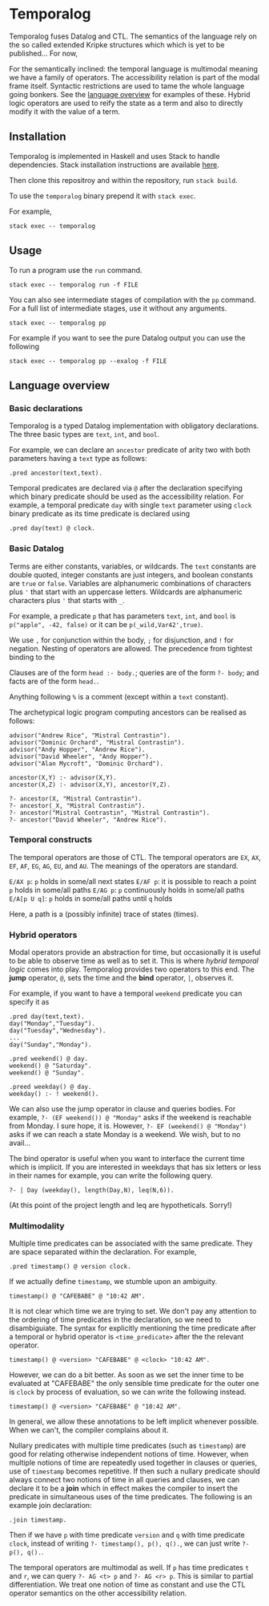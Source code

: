 # Temporalog

Temporalog fuses Datalog and CTL. The semantics of the language rely on the so
called extended Kripke structures which which is yet to be published... For now,

For the semantically inclined: the temporal language is multimodal meaning we
have a family of operators. The accessibility relation is part of the modal
frame itself. Syntactic restrictions are used to tame the whole language going
bonkers. See the [language overview](#language-overview) for examples of these.
Hybrid logic operators are used to reify the state as a term and also to
directly modify it with the value of a term.

## Installation

Temporalog is implemented in Haskell and uses Stack to handle dependencies.
Stack installation instructions are available
[here](https://docs.haskellstack.org/en/stable/README/).

Then clone this repositroy and within the repository, run `stack build`.

To use the `temporalog` binary prepend it with `stack exec`.

For example,

`stack exec -- temporalog`

## Usage

To run a program use the `run` command.

```
stack exec -- temporalog run -f FILE
```

You can also see intermediate stages of compilation with the `pp` command. For a
full list of intermediate stages, use it without any arguments.

```
stack exec -- temporalog pp

```

For example if you want to see the pure Datalog output you can use the following

```
stack exec -- temporalog pp --exalog -f FILE
```

## Language overview

### Basic declarations

Temporalog is a typed Datalog implementation with obligatory declarations. The
three basic types are `text`, `int`, and `bool`.

For example, we can declare an `ancestor` predicate of arity two with both
parameters having a `text` type as follows:

```
.pred ancestor(text,text).
```

Temporal predicates are declared via `@` after the declaration specifying which
binary predicate should be used as the accessibility relation. For example, a
temporal predicate `day` with single `text` parameter using `clock` binary
predicate as its time predicate is declared using

```
.pred day(text) @ clock.
```

### Basic Datalog

Terms are either constants, variables, or wildcards. The `text` constants are
double quoted, integer constants are just integers, and boolean constants are
`true` or `false`. Variables are alphanumeric combinations of characters plus
`'` that start with an uppercase letters. Wildcards are alphanumeric characters
plus `'` that starts with `_`.

For example, a predicate `p` that has parameters `text`, `int`, and `bool` is
`p("apple", -42, false)` or it can be `p(_wild,Var42',true)`.

We use `,` for conjunction within the body, `;` for disjunction, and `!` for
negation. Nesting of operators are allowed. The precedence from tightest binding
to the

Clauses are of the form `head :- body.`; queries are of the form `?- body`; and
facts are of the form `head.`.

Anything following `%` is a comment (except within a `text` constant).

The archetypical logic program computing ancestors can be realised as follows:

```
advisor("Andrew Rice", "Mistral Contrastin").
advisor("Dominic Orchard", "Mistral Contrastin").
advisor("Andy Hopper", "Andrew Rice").
advisor("David Wheeler", "Andy Hopper").
advisor("Alan Mycroft", "Dominic Orchard").

ancestor(X,Y) :- advisor(X,Y).
ancestor(X,Z) :- advisor(X,Y), ancestor(Y,Z).

?- ancestor(X, "Mistral Contrastin").
?- ancestor(_X, "Mistral Contrastin").
?- ancestor("Mistral Contrastin", "Mistral Contrastin").
?- ancestor("David Wheeler", "Andrew Rice").
```

### Temporal constructs

The temporal operators are those of CTL. The temporal operators are `EX`, `AX`,
`EF`, `AF`, `EG`, `AG`, `EU`, and `AU`. The meanings of the operators are
standard.

`E/AX p`: `p` holds in some/all next states
`E/AF p`: it is possible to reach a point `p` holds in some/all paths
`E/AG p`: `p` continuously holds in some/all paths
`E/A[p U q]`: `p` holds in some/all paths until `q` holds

Here, a path is a (possibly infinite) trace of states (times).

### Hybrid operators

Modal operators provide an abstraction for time, but occasionally it is useful
to be able to observe time as well as to set it. This is where _hybrid temporal
logic_ comes into play. Temporalog provides two operators to this end. The
**jump** operator, `@`, sets the time and the **bind** operator, `|`, observes
it.

For example, if you want to have a temporal `weekend` predicate you can specify
it as

```
.pred day(text,text).
day("Monday","Tuesday").
day("Tuesday","Wednesday").
...
day("Sunday","Monday").

.pred weekend() @ day.
weekend() @ "Saturday".
weekend() @ "Sunday".

.preed weekday() @ day.
weekday() :- ! weekend().
```

We can also use the jump operator in clause and queries bodies. For example, `?-
(EF weekend()) @ "Monday"` asks if the weekend is reachable from Monday. I sure
hope, it is. However, `?- EF (weekend() @ "Monday")` asks if we can reach a
state Monday is a weekend. We wish, but to no avail...

The bind operator is useful when you want to interface the current time which is
implicit. If you are interested in weekdays that has six letters or less in
their names for example, you can write the following query.

```
?- | Day (weekday(), length(Day,N), leq(N,6)).
```

(At this point of the project length and leq are hypotheticals. Sorry!)

### Multimodality

Multiple time predicates can be associated with the same predicate. They are
space separated within the declaration. For example,

```
.pred timestamp() @ version clock.
```

If we actually define `timestamp`, we stumble upon an ambiguity.

```
timestamp() @ "CAFEBABE" @ "10:42 AM".
```

It is not clear which time we are trying to set. We don't pay any attention to
the ordering of time predicates in the declaration, so we need to disambiguiate.
The syntax for explicitly mentioning the time predicate after a temporal or
hybrid operator is `<time_predicate>` after the the relevant operator.

```
timestamp() @ <version> "CAFEBABE" @ <clock> "10:42 AM".
```

However, we can do a bit better. As soon as we set the inner time to be
evaluated at "CAFEBABE" the only sensible time predicate for the outer one is
`clock` by process of evaluation, so we can write the following instead.

```
timestamp() @ <version> "CAFEBABE" @ "10:42 AM".
```

In general, we allow these annotations to be left implicit whenever possible.
When we can't, the compiler complains about it.

Nullary predicates with multiple time predicates (such as `timestamp`) are good
for relating otherwise independent notions of time. However, when multiple
notions of time are repeatedly used together in clauses or queries, use of
`timestamp` becomes repetitive. If then such a nullary predicate should always
connect two notions of time in all queries and clauses, we can declare it to
be a **join** which in effect makes the compiler to insert the predicate in
simultaneous uses of the time predicates. The following is an example join
declaration:

```
.join timestamp.
```

Then if we have `p` with time predicate `version` and `q` with time predicate
`clock`, instead of writing `?- timestamp(), p(), q().`, we can just write `?-
p(), q().`.

The temporal operators are multimodal as well. If `p` has time predicates `t`
and `r`, we can query `?- AG <t> p` and `?- AG <r> p`. This is similar to
partial differentiation. We treat one notion of time as constant and use the CTL
operator semantics on the other accessibility relation.
